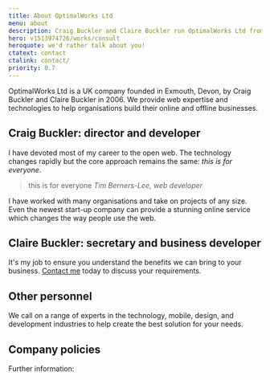 ```yaml
---
title: About OptimalWorks Ltd
menu: about
description: Craig Buckler and Claire Buckler run OptimalWorks Ltd from the UK.
hero: v1513974726/works/consult
heroquote: we'd rather talk about you!
ctatext: contact
ctalink: contact/
priority: 0.7
---
```


OptimalWorks Ltd is a UK company founded in Exmouth, Devon, by Craig Buckler and Claire Buckler in 2006. We provide web expertise and technologies to help organisations build their online and offline businesses.


## Craig Buckler: director and developer

I have devoted most of my career to the open web. The technology changes rapidly but the core approach remains the same: *this is for everyone*.

> this is for everyone
<cite>Tim Berners-Lee, web developer</cite>

I have worked with many organisations and take on projects of any size. Even the newest start-up company can provide a stunning online service which changes the way people use the web.


## Claire Buckler: secretary and business developer

It's my job to ensure you understand the benefits we can bring to your business. [Contact me]([root]contact/) today to discuss your requirements.


## Other personnel

We call on a range of experts in the technology, mobile, design, and development industries to help create the best solution for your needs.


## Company policies

Further information:
